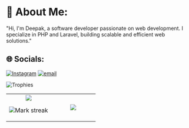 # 💫 About Me:
"Hi, I'm Deepak, a software developer passionate on web development. I specialize in PHP and Laravel, building scalable and efficient web solutions."


## 🌐 Socials:
[![Instagram](https://img.shields.io/badge/Instagram-%23E4405F.svg?logo=Instagram&logoColor=white)](https://instagram.com/deepak_chhantyal) [![email](https://img.shields.io/badge/Email-D14836?logo=gmail&logoColor=white)](mailto:info@deepakchhantyal.com.np) 

![Trophies](https://github-profile-trophy.vercel.app/?username=BishalAdhikari0123&theme=radical)
<table><tbody><tr border="none"><td width="50%" align="center">
<img align="center" src="https://readme-stats-fork-mauve.vercel.app/api/?username=deepakScript&theme=dark&show_icons=true&count_private=true">

<img alt="Mark streak" src="https://github-readme-streak-stats-five-roan.vercel.app?user=deepakScript&theme=dark"></td><td width="50%" align="center">
<img align="center" src="https://readme-stats-fork-mauve.vercel.app/api/top-langs/?username=deepakScript&theme=dark&hide_border=false&no-bg=true&no-frame=true&langs_count=6"></td>
</tr>


</tbody></table>




<!-- Proudly created with GPRM ( https://gprm.itsvg.in ) -->
